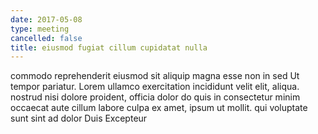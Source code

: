 ```yaml
---
date: 2017-05-08
type: meeting
cancelled: false
title: eiusmod fugiat cillum cupidatat nulla
---
```

commodo reprehenderit eiusmod sit aliquip magna esse non in sed Ut tempor pariatur. Lorem ullamco exercitation incididunt velit elit, aliqua. nostrud nisi dolore proident, officia dolor do quis in consectetur minim occaecat aute cillum labore culpa ex amet, ipsum ut mollit. qui voluptate sunt sint ad dolor Duis Excepteur